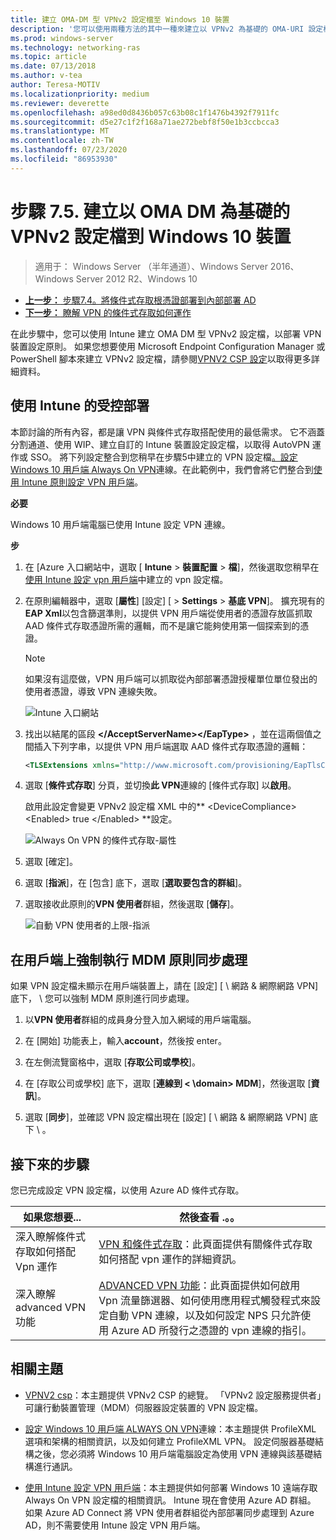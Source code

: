 ```yaml
---
title: 建立 OMA-DM 型 VPNv2 設定檔至 Windows 10 裝置
description: '您可以使用兩種方法的其中一種來建立以 VPNv2 為基礎的 OMA-URI 設定檔。 '
ms.prod: windows-server
ms.technology: networking-ras
ms.topic: article
ms.date: 07/13/2018
ms.author: v-tea
author: Teresa-MOTIV
ms.localizationpriority: medium
ms.reviewer: deverette
ms.openlocfilehash: a98ed0d8436b057c63b08c1f1476b4392f7911fc
ms.sourcegitcommit: d5e27c1f2f168a71ae272bebf8f50e1b3ccbcca3
ms.translationtype: MT
ms.contentlocale: zh-TW
ms.lasthandoff: 07/23/2020
ms.locfileid: "86953930"
---
```

# <a name="step-75-create-oma-dm-based-vpnv2-profiles-to-windows-10-devices"></a>步驟 7.5. 建立以 OMA DM 為基礎的 VPNv2 設定檔到 Windows 10 裝置

>適用于： Windows Server （半年通道）、Windows Server 2016、Windows Server 2012 R2、Windows 10

- [**上一步：** 步驟7.4。將條件式存取根憑證部署到內部部署 AD](vpn-deploy-cond-access-root-cert-to-on-premise-ad.md)
- [**下一步：** 瞭解 VPN 的條件式存取如何運作](/windows/access-protection/vpn/vpn-conditional-access)

在此步驟中，您可以使用 Intune 建立 OMA DM 型 VPNv2 設定檔，以部署 VPN 裝置設定原則。 如果您想要使用 Microsoft Endpoint Configuration Manager 或 PowerShell 腳本來建立 VPNv2 設定檔，請參閱[VPNV2 CSP 設定](/windows/client-management/mdm/vpnv2-csp)以取得更多詳細資料。 

## <a name="managed-deployment-using-intune"></a>使用 Intune 的受控部署

本節討論的所有內容，都是讓 VPN 與條件式存取搭配使用的最低需求。 它不涵蓋分割通道、使用 WIP、建立自訂的 Intune 裝置設定設定檔，以取得 AutoVPN 運作或 SSO。 將下列設定整合到您稍早在步驟5中建立的 VPN 設定檔[。設定 Windows 10 用戶端 Always On VPN](always-on-vpn/deploy/vpn-deploy-client-vpn-connections.md)連線。在此範例中，我們會將它們整合到[使用 Intune 原則設定 VPN 用戶端](always-on-vpn/deploy/vpn-deploy-client-vpn-connections.md#configure-the-vpn-client-by-using-intune)。 

**必要**

Windows 10 用戶端電腦已使用 Intune 設定 VPN 連線。   


**步**

1. 在 [Azure 入口網站中，選取 [ **Intune**  >  **裝置配置**  >  **檔**]，然後選取您稍早在[使用 Intune 設定 vpn 用戶端](always-on-vpn/deploy/vpn-deploy-client-vpn-connections.md#configure-the-vpn-client-by-using-intune)中建立的 vpn 設定檔。
    
2. 在原則編輯器中，選取 [**屬性**] [設定] [  >  **Settings**  >  **基底 VPN**]。 擴充現有的**EAP Xml**以包含篩選準則，以提供 VPN 用戶端從使用者的憑證存放區抓取 AAD 條件式存取憑證所需的邏輯，而不是讓它能夠使用第一個探索到的憑證。

    >[!NOTE]
    >如果沒有這麼做，VPN 用戶端可以抓取從內部部署憑證授權單位單位發出的使用者憑證，導致 VPN 連線失敗。

    ![Intune 入口網站](../../media/Always-On-Vpn/intune-eap-xml.png)

3. 找出以結尾的區段 **\</AcceptServerName>\</EapType>** ，並在這兩個值之間插入下列字串，以提供 VPN 用戶端選取 AAD 條件式存取憑證的邏輯：

    ```XML
    <TLSExtensions xmlns="http://www.microsoft.com/provisioning/EapTlsConnectionPropertiesV2"><FilteringInfo xmlns="http://www.microsoft.com/provisioning/EapTlsConnectionPropertiesV3"><EKUMapping><EKUMap><EKUName>AAD Conditional Access</EKUName><EKUOID>1.3.6.1.4.1.311.87</EKUOID></EKUMap></EKUMapping><ClientAuthEKUList Enabled="true"><EKUMapInList><EKUName>AAD Conditional Access</EKUName></EKUMapInList></ClientAuthEKUList></FilteringInfo></TLSExtensions>
    ```

4. 選取 [**條件式存取**] 分頁，並切換**此 VPN**連線的 [條件式存取] 以**啟用**。
   
   啟用此設定會變更 VPNv2 設定檔 XML 中的** \<DeviceCompliance> \<Enabled> true \</Enabled> **設定。

    ![Always On VPN 的條件式存取-屬性](../../media/Always-On-Vpn/vpn-conditional-access-azure-ad.png)

5. 選取 [確定]。

6. 選取 [**指派**]，在 [包含] 底下，選取 [**選取要包含的群組**]。

7. 選取接收此原則的**VPN 使用者**群組，然後選取 [**儲存**]。

    ![自動 VPN 使用者的上限-指派](../../media/Always-On-Vpn/cap-for-auto-vpn-users-assignments.png)

## <a name="force-mdm-policy-sync-on-the-client"></a>在用戶端上強制執行 MDM 原則同步處理

如果 VPN 設定檔未顯示在用戶端裝置上，請在 [設定] [ \\ 網路 & 網際網路 VPN] 底下， \\ 您可以強制 MDM 原則進行同步處理。

1. 以**VPN 使用者**群組的成員身分登入加入網域的用戶端電腦。

2. 在 [開始] 功能表上，輸入**account**，然後按 enter。

3. 在左側流覽窗格中，選取 [**存取公司或學校**]。

4. 在 [存取公司或學校] 底下，選取 [**連線到 < \domain> MDM**]，然後選取 [**資訊**]。

5. 選取 [**同步**]，並確認 VPN 設定檔出現在 [設定] [ \\ 網路 & 網際網路 VPN] 底下 \\ 。


## <a name="next-steps"></a>接下來的步驟

您已完成設定 VPN 設定檔，以使用 Azure AD 條件式存取。 

|如果您想要...  |然後查看 .。。  |
|---------|---------|
|深入瞭解條件式存取如何搭配 Vpn 運作  |[VPN 和條件式存取](/windows/access-protection/vpn/vpn-conditional-access)：此頁面提供有關條件式存取如何搭配 vpn 運作的詳細資訊。      |
|深入瞭解 advanced VPN 功能  |[ADVANCED VPN 功能](always-on-vpn/deploy/always-on-vpn-adv-options.md#advanced-vpn-features)：此頁面提供如何啟用 Vpn 流量篩選器、如何使用應用程式觸發程式來設定自動 VPN 連線，以及如何設定 NPS 只允許使用 Azure AD 所發行之憑證的 vpn 連線的指引。        |


## <a name="related-topics"></a>相關主題

- [VPNV2 csp](/windows/client-management/mdm/vpnv2-csp)：本主題提供 VPNv2 CSP 的總覽。 「VPNv2 設定服務提供者」可讓行動裝置管理（MDM）伺服器設定裝置的 VPN 設定檔。

- [設定 Windows 10 用戶端 ALWAYS ON VPN](./always-on-vpn/deploy/vpn-deploy-client-vpn-connections.md)連線：本主題提供 ProfileXML 選項和架構的相關資訊，以及如何建立 ProfileXML VPN。 設定伺服器基礎結構之後，您必須將 Windows 10 用戶端電腦設定為使用 VPN 連線與該基礎結構進行通訊。 

- [使用 Intune 設定 VPN 用戶端](./always-on-vpn/deploy/vpn-deploy-client-vpn-connections.md#configure-the-vpn-client-by-using-intune)：本主題提供如何部署 Windows 10 遠端存取 Always On VPN 設定檔的相關資訊。 Intune 現在會使用 Azure AD 群組。 如果 Azure AD Connect 將 VPN 使用者群組從內部部署同步處理到 Azure AD，則不需要使用 Intune 設定 VPN 用戶端。
